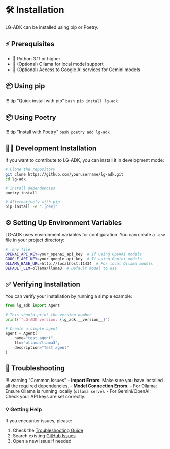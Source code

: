 # 🛠️ Installation

LG-ADK can be installed using pip or Poetry.

## ⚡ Prerequisites

- 🐍 Python 3.11 or higher
- 🦙 (Optional) Ollama for local model support
- 🤖 (Optional) Access to Google AI services for Gemini models

## 📦 Using pip

!!! tip "Quick install with pip"
    ```bash
    pip install lg-adk
    ```

## 📦 Using Poetry

!!! tip "Install with Poetry"
    ```bash
    poetry add lg-adk
    ```

## 👩‍💻 Development Installation

If you want to contribute to LG-ADK, you can install it in development mode:

```bash
# Clone the repository
git clone https://github.com/yourusername/lg-adk.git
cd lg-adk

# Install dependencies
poetry install

# Alternatively with pip
pip install -e ".[dev]"
```

## ⚙️ Setting Up Environment Variables

LG-ADK uses environment variables for configuration. You can create a `.env` file in your project directory:

```bash
# .env file
OPENAI_API_KEY=your_openai_api_key  # If using OpenAI models
GOOGLE_API_KEY=your_google_api_key  # If using Gemini models
OLLAMA_BASE_URL=http://localhost:11434  # For local Ollama models
DEFAULT_LLM=ollama/llama3  # Default model to use
```

## ✅ Verifying Installation

You can verify your installation by running a simple example:

```python
from lg_adk import Agent

# This should print the version number
print(f"LG-ADK version: {lg_adk.__version__}")

# Create a simple agent
agent = Agent(
    name="test_agent",
    llm="ollama/llama3",
    description="Test agent"
)
```

## 🛑 Troubleshooting

!!! warning "Common Issues"
    - **Import Errors**: Make sure you have installed all the required dependencies.
    - **Model Connection Errors**:
      - For Ollama: Ensure Ollama is running locally (`ollama serve`).
      - For Gemini/OpenAI: Check your API keys are set correctly.

### 💡 Getting Help

If you encounter issues, please:

1. Check the [Troubleshooting Guide](../guides/troubleshooting.md)
2. Search existing [GitHub Issues](https://github.com/piotrlaczkowski/lg-adk/issues)
3. Open a new issue if needed
